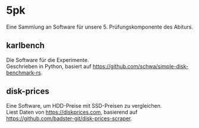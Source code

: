 # 5pk

Eine Sammlung an Software für unsere 5. Prüfungskomponente des Abiturs.

## karlbench

Die Software für die Experimente.  
Geschrieben in Python, basiert auf https://github.com/schwa/simple-disk-benchmark-rs.

## disk-prices

Eine Software, um HDD-Preise mit SSD-Preisen zu vergleichen.  
Liest Daten von https://diskprices.com, basierend auf https://github.com/badster-git/disk-prices-scraper.


<!--
### Planned features

- Direct 3D printer control via https://docs.rs/gen_gcode/0.1.0/gen_gcode/ & https://docs.octoprint.org/en/master/api/printer.html#send-an-arbitrary-command-to-the-printer
-->

